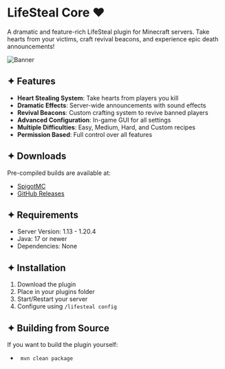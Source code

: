 # LifeSteal Core ❤

A dramatic and feature-rich LifeSteal plugin for Minecraft servers. Take hearts from your victims, craft revival beacons, and experience epic death announcements!

![Banner](https://r2.e-z.host/12f8b00f-0f0d-48e2-ba84-a304627a1143/6funsf86.png)

## ✦ Features
- **Heart Stealing System**: Take hearts from players you kill
- **Dramatic Effects**: Server-wide announcements with sound effects
- **Revival Beacons**: Custom crafting system to revive banned players
- **Advanced Configuration**: In-game GUI for all settings
- **Multiple Difficulties**: Easy, Medium, Hard, and Custom recipes
- **Permission Based**: Full control over all features

## ✦ Downloads
Pre-compiled builds are available at:
- [SpigotMC](https://www.spigotmc.org/resources/lifesteal-core.xxxxx/)
- [GitHub Releases](https://github.com/KoopaCode/LifeSteal-Core/releases)

## ✦ Requirements
- Server Version: 1.13 - 1.20.4
- Java: 17 or newer
- Dependencies: None

## ✦ Installation
1. Download the plugin
2. Place in your plugins folder
3. Start/Restart your server
4. Configure using `/lifesteal config`

## ✦ Building from Source
If you want to build the plugin yourself:
- ` mvn clean package`
